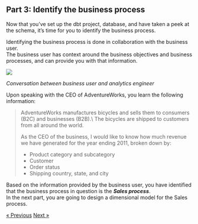 ## Part 3: Identify the business process

Now that you’ve set up the dbt project, database, and have taken a peek at the schema, it’s time for you to identify the business process.

Identifying the business process is done in collaboration with the business user.\
The business user has context around the business objectives and business processes, and can provide you with that information.

![](img/conversation.png)

*Conversation between business user and analytics engineer*

Upon speaking with the CEO of AdventureWorks, you learn the following information:

<blockquote>
AdventureWorks manufactures bicycles and sells them to consumers (B2C) and businesses (B2B).\
The bicycles are shipped to customers from all around the world.

As the CEO of the business, I would like to know how much revenue we have generated for the year ending 2011, broken down by:

- Product category and subcategory
- Customer
- Order status
- Shipping country, state, and city
</blockquote>

Based on the information provided by the business user, you have identified that the business process in question is the ***Sales process***.\
In the next part, you are going to design a dimensional model for the Sales process.

[&laquo; Previous](part02-our-first-dbt-commands.md) [Next &raquo;](part04-identify-fact-dimension.md)
